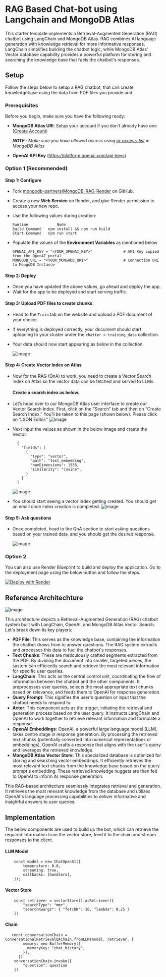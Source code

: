 
# RAG Based Chat-bot using Langchain and MongoDB Atlas
This starter template implements a Retrieval-Augmented Generation (RAG) chatbot using LangChain and MongoDB Atlas. RAG combines AI language generation with knowledge retrieval for more informative responses. LangChain simplifies building the chatbot logic, while MongoDB Atlas' Vector database capability provides a powerful platform for storing and searching the knowledge base that fuels the chatbot's responses.

## Setup 
Follow the steps below to setup a RAG chatbot, that can create knowledgebase using the data from PDF files you provide and   


### Prerequisites

Before you begin, make sure you have the following ready:

- **MongoDB Atlas URI**: Setup your account if you don't already have one ([Create Account](https://www.mongodb.com/docs/guides/atlas/account/))

  _**NOTE** : Make sure you have allowed access using [ip-access-list](https://www.mongodb.com/docs/atlas/security/ip-access-list/) in MongoDB Atlas_
    
- **OpenAI API Key** (https://platform.openai.com/api-keys)



### Option 1 (Recommended)

#### Step 1: Configure

- Fork [mongodb-partners/MongoDB-RAG-Render](https://github.com/mongodb-partners/MongoDB-RAG-Render/) on GitHub.
  
- Create a new **Web Service** on Render, and give Render permission to access your new repo.

- Use the following values during creation:

  ```
  Runtime       	  Node
  Build Command	  npm install && npm run build
  Start Command	  npm run start
  ```

- Populate the values of the **Environment Variables** as mentioned below

  ````
  OPENAI_API_KEY = "<YOUR_OPENAI_KEY>"              # API Key copied from the OpenAI portal
  MONGODB_URI = "<YOUR_MONGODB_URI>"                # Connection URI to MongoDB Instance
  ````


#### Step 2: Deploy
- Once you have updated the above values, go ahead and deploy the app. 
- Wait for the app to be deployed and start serving traffic.


#### Step 3: Upload PDF files to create chunks
- Head to the `Train` tab on the website and upload a PDF document of your choice. 

- If everything is deployed correctly, your document should start uploading to your cluster under the `chatter > training_data` collection.

- Your data should now start appearing as below in the collection.

  ![image](https://github.com/utsavMongoDB/MongoDB-RAG-NextJS/assets/114057324/316af753-8f7b-492f-b51a-c23c109a3fac)



#### Step 4: Create Vector Index on Atlas
- Now for the RAG (QnA) to work, you need to create a Vector Search Index on Atlas so the vector data can be fetched and served to LLMs.

  #### Create a search index as below.

-  Let’s head over to our MongoDB Atlas user interface to create our Vector Search Index. First, click on the “Search” tab and then on “Create Search Index.” You’ll be taken to this page (shown below). Please click on “JSON Editor.”
    ![image](https://github.com/utsavMongoDB/MongoDB-RAG-NextJS/assets/114057324/b41a09a8-9875-4e5d-9549-e62652389d33)

- Next input the values as shown in the below image and create the Vector.

  ````
    {
      "fields": [
        {
          "type": "vector",
          "path": "text_embedding",
          "numDimensions": 1536,
          "similarity": "cosine",
        }
      ]
    }
  ````

  ![image](https://github.com/utsavMongoDB/MongoDB-RAG-NextJS/assets/114057324/d7e560b3-695c-4210-8a6d-ea50c589bc70)

- You should start seeing a vector index getting created. You should get an email once index creation is completed.
  ![image](https://github.com/utsavMongoDB/MongoDB-RAG-NextJS/assets/114057324/c1842069-4080-4251-8269-08d9398e09aa)


#### Step 5: Ask questions
- Once completed, head to the QnA section to start asking questions based on your trained data, and you should get the desired response.

  ![image](https://github.com/utsavMongoDB/MongoDB-RAG-NextJS/assets/114057324/c76c8c19-e18a-46b1-834a-9a6bda7fec99)




### Option 2
You can also use Render Blueprint to build and deploy the application. Go to the deployment page using the below button and follow the steps.

[![Deploy with Render](https://render.com/images/deploy-to-render-button.svg)](https://render.com/deploy?repo=https://github.com/mongodb-partners/MongoDB-RAG-Render)



## Reference Architechture 

![image](https://github.com/utsavMongoDB/MongoDB-RAG-NextJS/assets/114057324/85ce551b-c6b2-43d6-bc4c-bc4df374142d)


This architecture depicts a Retrieval-Augmented Generation (RAG) chatbot system built with LangChain, OpenAI, and MongoDB Atlas Vector Search. Let's break down its key players:

- **PDF File**: This serves as the knowledge base, containing the information the chatbot draws from to answer questions. The RAG system extracts and processes this data to fuel the chatbot's responses.
- **Text Chunks**: These are meticulously crafted segments extracted from the PDF. By dividing the document into smaller, targeted pieces, the system can efficiently search and retrieve the most relevant information for specific user queries.
- **LangChain**: This acts as the central control unit, coordinating the flow of information between the chatbot and the other components. It preprocesses user queries, selects the most appropriate text chunks based on relevance, and feeds them to OpenAI for response generation.
- **Query Prompt**: This signifies the user's question or input that the chatbot needs to respond to.
- **Actor**: This component acts as the trigger, initiating the retrieval and generation process based on the user query. It instructs LangChain and OpenAI to work together to retrieve relevant information and formulate a response.
- **OpenAI Embeddings**: OpenAI, a powerful large language model (LLM), takes centre stage in response generation. By processing the retrieved text chunks (potentially converted into numerical representations or embeddings), OpenAI crafts a response that aligns with the user's query and leverages the retrieved knowledge.
- **MongoDB Atlas Vector Store**: This specialized database is optimized for storing and searching vector embeddings. It efficiently retrieves the most relevant text chunks from the knowledge base based on the query prompt's embedding. These retrieved knowledge nuggets are then fed to OpenAI to inform its response generation.


This RAG-based architecture seamlessly integrates retrieval and generation. It retrieves the most relevant knowledge from the database and utilizes OpenAI's language processing capabilities to deliver informative and insightful answers to user queries.


## Implementation 

The below components are used to build up the bot, which can retrieve the required information from the vector store, feed it to the chain and stream responses to the client.

#### LLM Model 

        const model = new ChatOpenAI({
            temperature: 0.8,
            streaming: true,
            callbacks: [handlers],
        });


#### Vector Store

        const retriever = vectorStore().asRetriever({ 
            "searchType": "mmr", 
            "searchKwargs": { "fetchK": 10, "lambda": 0.25 } 
        })

#### Chain

       const conversationChain = ConversationalRetrievalQAChain.fromLLM(model, retriever, {
            memory: new BufferMemory({
              memoryKey: "chat_history",
            }),
          })
        conversationChain.invoke({
            "question": question
        })
